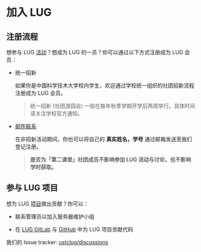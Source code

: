 ---
---

# 加入 LUG

## 注册流程

想参与 LUG [活动](events/)？想成为 LUG 的一员？你可以通过以下方式注册成为 LUG 会员：

- 统一招新

  如果你是中国科学技术大学校内学生，欢迎通过学校统一组织的社团招新流程注册成为 LUG 会员。

  > 统一招新 (社团游园会) 一般在每年秋季学期开学后两周举行。具体时间请关注学校官方通知。

- [邮件联系](contact/)

  在非招新活动期间，你也可以将自己的 **真实姓名，学号** 通过邮箱发送至我们登记注册。

  > **是否为「第二课堂」社团成员不影响参加 LUG 活动与讨论，也不影响学时获取。**

## 参与 LUG 项目

想为 LUG [项目](services/)做出贡献？你可以：

- 联系管理员以加入服务器维护小组

- 在 [LUG GitLab](https://git.lug.ustc.edu.cn/) 与 [GitHub](https://github.com/ustclug) 中为 LUG 项目贡献代码

我们的 Issue tracker: [ustclug/discussions](https://github.com/ustclug/discussions/issues)
